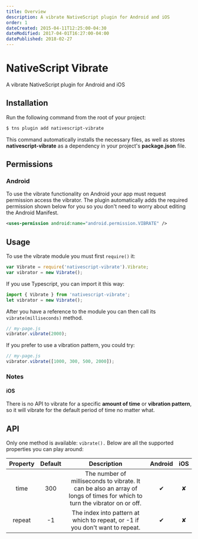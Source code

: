 ```yaml
---
title: Overview
description: A vibrate NativeScript plugin for Android and iOS
order: 1
dateCreated: 2015-04-11T12:25:00-04:30
dateModified: 2017-04-01T16:27:00-04:00
datePublished: 2018-02-27
---
```


# NativeScript Vibrate

A vibrate NativeScript plugin for Android and iOS

## Installation

Run the following command from the root of your project:

```bash
$ tns plugin add nativescript-vibrate
```

This command automatically installs the necessary files, as well as stores **nativescript-vibrate** as a dependency in your project's **package.json** file.


## Permissions

### Android

To use the vibrate functionality on Android your app must request permission access the vibrator. The plugin automatically adds the required permission shown below for you so you don't need to worry about editing the Android Manifest.

```xml
<uses-permission android:name="android.permission.VIBRATE" />
```

## Usage

To use the vibrate module you must first `require()` it:

```js
var Vibrate = require('nativescript-vibrate').Vibrate;
var vibrator = new Vibrate();
```

If you use Typescript, you can import it this way:

```typescript
import { Vibrate } from 'nativescript-vibrate';
let vibrator = new Vibrate();
```

After you have a reference to the module you can then call its `vibrate(milliseconds)` method.

```js
// my-page.js
vibrator.vibrate(2000);
```

If you prefer to use a vibration pattern, you could try:

```js
// my-page.js
vibrator.vibrate([1000, 300, 500, 2000]);
```

### Notes

#### iOS

There is no API to vibrate for a specific **amount of time** or **vibration pattern**, so it will vibrate for the default period of time no matter what.

## API

Only one method is available: `vibrate().` Below are all the supported properties you can play around:

<div class="table-responsive">
  <table class="table table-bordered">
    <thead>
      <tr>
        <th style="text-align:center">Property</th>
        <th style="text-align:center">Default</th>
        <th style="text-align:center">Description</th>
        <th style="text-align:center">Android</th>
        <th style="text-align:center">iOS</th>
      </tr>
    </thead>
    <tbody>
      <tr>
        <td style="text-align:center">time</td>
        <td style="text-align:center">300</td>
        <td style="text-align:center">The number of milliseconds to vibrate. It can be also an array of longs of times for which to turn the vibrator on
          or off.</td>
        <td style="text-align:center">✔︎</td>
        <td style="text-align:center">✘</td>
      </tr>
      <tr>
        <td style="text-align:center">repeat</td>
        <td style="text-align:center">-1</td>
        <td style="text-align:center">The index into pattern at which to repeat, or -1 if you don't want to repeat.</td>
        <td style="text-align:center">✔︎</td>
        <td style="text-align:center">✘</td>
      </tr>
    </tbody>
  </table>
</div>
